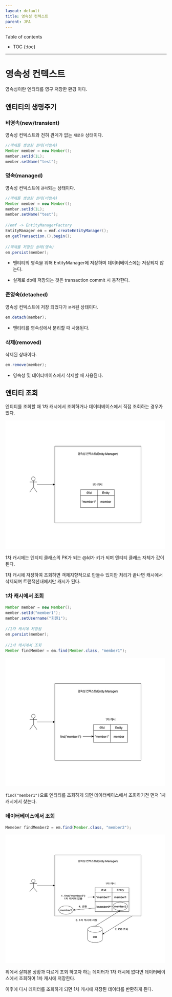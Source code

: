 ```yaml
---
layout: default
title: 영속성 컨텍스트
parent: JPA
---
```



Table of contents


- TOC
{:toc}


---

# 영속성 컨텍스트

영속성이란 엔티티를 영구 저장한 환경 이다.

## 엔티티의 생명주기

### 비영속(new/transient)

영속성 컨텍스트와 전혀 관계가 없는 `새로운` 상태이다.

```java
//객체를 생성한 상태(비영속)
Member member = new Member();
member.setId(1L);
member.setName("test");
```

### 영속(managed)

영속성 컨텍스트에 `관리`되는 상태이다.

```java
//객체를 생성한 상태(비영속)
Member member = new Member();
member.setId(1L);
member.setName("test");

//emf -> EntityManagerFactory
EntityManager em = emf.createEntityManager();
em.getTransaction.().begin();

//객체를 저장한 상태(영속)
em.persist(member);
```

- 엔티티의 영속을 위해 EntityManager에 저장하며 데이터베이스에는 저장되지 않는다.

- 실제로 db에 저장되는 것은 transaction commit 시 동작한다.

### 준영속(detached)

영속성 컨텍스트에 저장 되었다가 `분리`된 상태이다.

```java
em.detach(member);
```

- 엔티티를 영속성에서 분리할 때 사용된다.

### 삭제(removed)

삭제된 상태이다.

```java
em.remove(member);
```

- 영속성 및 데이터베이스에서 삭제할 때 사용된다.

## 엔티티 조회

엔티티를 조회할 때 1차 캐시에서 조회하거나 데이터베이스에서 직접 조회하는 경우가 있다.

<img src="/images/jpa/1차_캐시.png" width="500" height="400">

1차 캐시에는 엔티티 클래스의 PK가 되는 @Id가 키가 되며 엔티티 클래스 자체가 값이 된다.

1차 캐시에 저장하여 조회하면 객체지향적으로 만들수 있지만 처리가 끝나면 캐시에서 삭제되며 트랜잭션내에서만 캐시가 된다.

### 1차 캐시에서 조회

```java
Member member = new Member();
member.setId("member1");
member.setUsername("회원1");

//1차 캐시에 저장됨
em.persist(member);

//1차 캐시에서 조회
Member findMember = em.find(Member.class, "member1");
```

<img src="/images/jpa/1차_캐시에서_조회.png" width="500" height="400">

`find("member1")`으로 엔티티를 조회하게 되면 데이터베이스에서 조회하기전 먼저 1차 캐시에서 찾는다.

### 데이터베이스에서 조회

```java
Memeber findMember2 = em.find(Member.class, "member2");
```

<img src="/images/jpa/데이터베이스에서_조회.png" width="500" height="400">

위에서 살펴본 상황과 다르게 조회 하고자 하는 데이터가 1차 캐시에 없다면 데이터베이스에서 조회하여 1차 캐시에 저장한다.

이후에 다시 데이터를 조회하게 되면 1차 캐시에 저장된 데이터를 반환하게 된다.